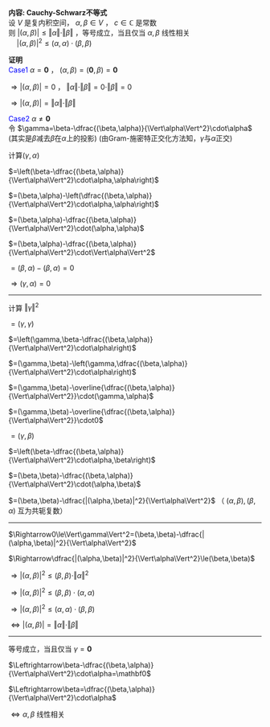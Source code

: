 **内容: Cauchy-Schwarz不等式**  
设 $V$ 是复内积空间， $\alpha,\beta\in V$ ， $c\in\mathbb{C}$ 是常数  
则 $\vert(\alpha,\beta)\vert\leq\Vert\alpha\Vert\cdot\Vert\beta\Vert$ ，等号成立，当且仅当 $\alpha,\beta$ 线性相关  
$\quad\vert(\alpha,\beta)\vert^2\leq(\alpha,\alpha)\cdot(\beta,\beta)$

**证明**  
<font color=blue>Case1</font>  $\alpha=\mathbf0$ ， $(\alpha,\beta)=(\mathbf0,\beta)=\mathbf0$

$\Rightarrow\vert(\alpha,\beta)\vert=0$ ， $\Vert\alpha\Vert\cdot\Vert\beta\Vert=0\cdot\Vert\beta\Vert=0$

$\Rightarrow\vert(\alpha,\beta)\vert=\Vert\alpha\Vert\cdot\Vert\beta\Vert$

<font color=blue>Case2</font>  $\alpha\neq\mathbf0$  
令 $\gamma=\beta-\dfrac{(\beta,\alpha)}{\Vert\alpha\Vert^2}\cdot\alpha$
(其实是$\beta$减去$\beta$在$\alpha$上的投影)
(由Gram-施密特正交化方法知，$\gamma$与$\alpha$正交)

计算$(\gamma,\alpha)$

$=\left(\beta-\dfrac{(\beta,\alpha)}{\Vert\alpha\Vert^2}\cdot\alpha,\alpha\right)$

$=(\beta,\alpha)-\left(\dfrac{(\beta,\alpha)}{\Vert\alpha\Vert^2}\cdot\alpha,\alpha\right)$

$=(\beta,\alpha)-\dfrac{(\beta,\alpha)}{\Vert\alpha\Vert^2}\cdot(\alpha,\alpha)$

$=(\beta,\alpha)-\dfrac{(\beta,\alpha)}{\Vert\alpha\Vert^2}\cdot\Vert\alpha\Vert^2$

$=(\beta,\alpha)-(\beta,\alpha)=0$

$\Rightarrow(\gamma,\alpha)=0$

---

计算 $\Vert\gamma\Vert^2$

$=(\gamma,\gamma)$

$=\left(\gamma,\beta-\dfrac{(\beta,\alpha)}{\Vert\alpha\Vert^2}\cdot\alpha\right)$

$=(\gamma,\beta)-\left(\gamma,\dfrac{(\beta,\alpha)}{\Vert\alpha\Vert^2}\cdot\alpha\right)$

$=(\gamma,\beta)-\overline{\dfrac{(\beta,\alpha)}{\Vert\alpha\Vert^2}}\cdot(\gamma,\alpha)$

$=(\gamma,\beta)-\overline{\dfrac{(\beta,\alpha)}{\Vert\alpha\Vert^2}}\cdot0$

$=(\gamma,\beta)$

$=\left(\beta-\dfrac{(\beta,\alpha)}{\Vert\alpha\Vert^2}\cdot\alpha,\beta\right)$

$=(\beta,\beta)-\dfrac{(\beta,\alpha)}{\Vert\alpha\Vert^2}\cdot(\alpha,\beta)$

$=(\beta,\beta)-\dfrac{|(\alpha,\beta)|^2}{\Vert\alpha\Vert^2}$ （ $(\alpha,\beta),(\beta,\alpha)$ 互为共轭复数）

---

$\Rightarrow0\le\Vert\gamma\Vert^2=(\beta,\beta)-\dfrac{|(\alpha,\beta)|^2}{\Vert\alpha\Vert^2}$

$\Rightarrow\dfrac{|(\alpha,\beta)|^2}{\Vert\alpha\Vert^2}\le(\beta,\beta)$

$\Rightarrow|(\alpha,\beta)|^2\le(\beta,\beta)\cdot\Vert\alpha\Vert^2$

$\Rightarrow|(\alpha,\beta)|^2\le(\beta,\beta)\cdot(\alpha,\alpha)$

$\Rightarrow|(\alpha,\beta)|^2\le(\alpha,\alpha)\cdot(\beta,\beta)$

$\Leftrightarrow\vert(\alpha,\beta)\vert=\Vert\alpha\Vert\cdot\Vert\beta\Vert$

---

等号成立，当且仅当 $\gamma=\mathbf0$

$\Leftrightarrow\beta-\dfrac{(\beta,\alpha)}{\Vert\alpha\Vert^2}\cdot\alpha=\mathbf0$

$\Leftrightarrow\beta=\dfrac{(\beta,\alpha)}{\Vert\alpha\Vert^2}\cdot\alpha$

$\Leftrightarrow\alpha,\beta$ 线性相关  
